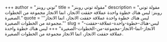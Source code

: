 +++
author = "توني روبنز"
title = "مقولة توني روبنز"
description = "مقولة توني روبنز: ليس هناك خطوة واحدة عملاقة حققت الانجاز، انما الانجاز مجموعة من الخطوات الصغيرة."
quote = '''ليس هناك خطوة واحدة عملاقة حققت الانجاز، انما الانجاز مجموعة من الخطوات الصغيرة.''' 
slug = "ليس-هناك-خطوة-واحدة-عملاقة-حققت-الانجاز-انما-الانجاز-مجموعة-من-الخطوات-الصغيرة"
+++
ليس هناك خطوة واحدة عملاقة حققت الانجاز، انما الانجاز مجموعة من الخطوات الصغيرة.
